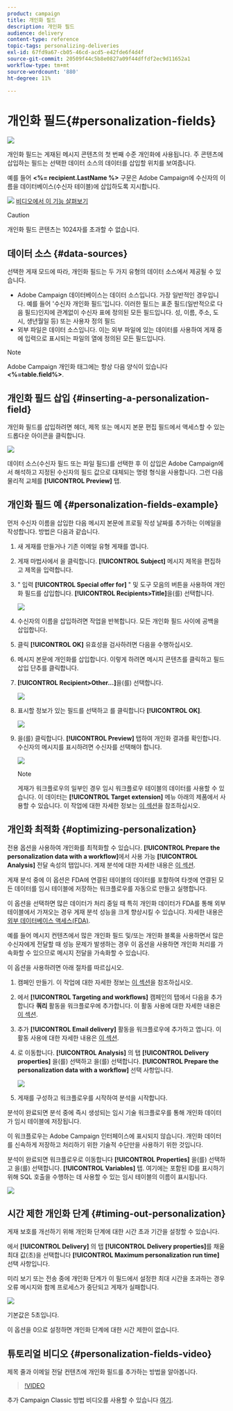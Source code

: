 ```yaml
---
product: campaign
title: 개인화 필드
description: 개인화 필드
audience: delivery
content-type: reference
topic-tags: personalizing-deliveries
exl-id: 67fd9a67-cb05-46cd-acd5-e42fde6f4d4f
source-git-commit: 20509f44c5b8e0827a09f44dffdf2ec9d11652a1
workflow-type: tm+mt
source-wordcount: '880'
ht-degree: 11%

---
```


# 개인화 필드{#personalization-fields}

![](../../assets/common.svg)

개인화 필드는 게재된 메시지 콘텐츠의 첫 번째 수준 개인화에 사용됩니다. 주 콘텐츠에 삽입하는 필드는 선택한 데이터 소스의 데이터를 삽입할 위치를 보여줍니다.

예를 들어 **&lt;%= recipient.LastName %>** 구문은 Adobe Campaign에 수신자의 이름을 데이터베이스(수신자 테이블)에 삽입하도록 지시합니다.

![](assets/do-not-localize/how-to-video.png) [비디오에서 이 기능 살펴보기](#personalization-fields-video)

>[!CAUTION]
>
>개인화 필드 콘텐츠는 1024자를 초과할 수 없습니다.

## 데이터 소스 {#data-sources}

선택한 게재 모드에 따라, 개인화 필드는 두 가지 유형의 데이터 소스에서 제공될 수 있습니다.

* Adobe Campaign 데이터베이스는 데이터 소스입니다. 가장 일반적인 경우입니다. 예를 들어 &#39;수신자 개인화 필드&#39;입니다. 이러한 필드는 표준 필드(일반적으로 다음 필드)인지에 관계없이 수신자 표에 정의된 모든 필드입니다. 성, 이름, 주소, 도시, 생년월일 등) 또는 사용자 정의 필드
* 외부 파일은 데이터 소스입니다. 이는 외부 파일에 있는 데이터를 사용하여 게재 중에 입력으로 표시되는 파일의 열에 정의된 모든 필드입니다.

>[!NOTE]
>
>Adobe Campaign 개인화 태그에는 항상 다음 양식이 있습니다 **&lt;%=table.field%>**.

## 개인화 필드 삽입 {#inserting-a-personalization-field}

개인화 필드를 삽입하려면 헤더, 제목 또는 메시지 본문 편집 필드에서 액세스할 수 있는 드롭다운 아이콘을 클릭합니다.

![](assets/s_ncs_user_add_custom_field.png)

데이터 소스(수신자 필드 또는 파일 필드)를 선택한 후 이 삽입은 Adobe Campaign에서 해석하고 지정된 수신자의 필드 값으로 대체되는 명령 형식을 사용합니다. 그런 다음 물리적 교체를 **[!UICONTROL Preview]** 탭.

## 개인화 필드 예 {#personalization-fields-example}

먼저 수신자 이름을 삽입한 다음 메시지 본문에 프로필 작성 날짜를 추가하는 이메일을 작성합니다. 방법은 다음과 같습니다.

1. 새 게재를 만들거나 기존 이메일 유형 게재를 엽니다.
1. 게재 마법사에서 을 클릭합니다. **[!UICONTROL Subject]** 메시지 제목을 편집하고 제목을 입력합니다.
1. &quot; 입력 **[!UICONTROL Special offer for]** &quot; 및 도구 모음의 버튼을 사용하여 개인화 필드를 삽입합니다. **[!UICONTROL Recipients>Title]**&#x200B;을(를) 선택합니다.

   ![](assets/s_ncs_user_insert_custom_field.png)

1. 수신자의 이름을 삽입하려면 작업을 반복합니다. 모든 개인화 필드 사이에 공백을 삽입합니다.
1. 클릭 **[!UICONTROL OK]** 유효성을 검사하려면 다음을 수행하십시오.
1. 메시지 본문에 개인화를 삽입합니다. 이렇게 하려면 메시지 콘텐츠를 클릭하고 필드 삽입 단추를 클릭합니다.
1. **[!UICONTROL Recipient>Other...]**&#x200B;을(를) 선택합니다.

   ![](assets/s_ncs_user_insert_custom_field_b.png)

1. 표시할 정보가 있는 필드를 선택하고 를 클릭합니다 **[!UICONTROL OK]**.

   ![](assets/s_ncs_user_insert_custom_field_c.png)

1. 을(를) 클릭합니다. **[!UICONTROL Preview]** 탭하여 개인화 결과를 확인합니다. 수신자의 메시지를 표시하려면 수신자를 선택해야 합니다.

   ![](assets/s_ncs_user_insert_custom_field_d.png)

   >[!NOTE]
   >
   >게재가 워크플로우의 일부인 경우 임시 워크플로우 테이블의 데이터를 사용할 수 있습니다. 이 데이터는 **[!UICONTROL Target extension]** 메뉴 아래의 제품에서 사용할 수 있습니다. 이 작업에 대한 자세한 정보는 [이 섹션](../../workflow/using/data-life-cycle.md#target-data)을 참조하십시오.

## 개인화 최적화 {#optimizing-personalization}

전용 옵션을 사용하여 개인화를 최적화할 수 있습니다. **[!UICONTROL Prepare the personalization data with a workflow]**&#x200B;에서 사용 가능 **[!UICONTROL Analysis]** 전달 속성의 탭입니다. 게재 분석에 대한 자세한 내용은 [이 섹션](steps-validating-the-delivery.md#analyzing-the-delivery).

게재 분석 중에 이 옵션은 FDA에 연결된 테이블의 데이터를 포함하여 타겟에 연결된 모든 데이터를 임시 테이블에 저장하는 워크플로우를 자동으로 만들고 실행합니다.

이 옵션을 선택하면 많은 데이터가 처리 중일 때 특히 개인화 데이터가 FDA를 통해 외부 테이블에서 가져오는 경우 게재 분석 성능을 크게 향상시킬 수 있습니다. 자세한 내용은 [외부 데이터베이스 액세스(FDA)](../../installation/using/about-fda.md).

예를 들어 메시지 컨텐츠에서 많은 개인화 필드 및/또는 개인화 블록을 사용하면서 많은 수신자에게 전달할 때 성능 문제가 발생하는 경우 이 옵션을 사용하면 개인화 처리를 가속화할 수 있으므로 메시지 전달을 가속화할 수 있습니다.

이 옵션을 사용하려면 아래 절차를 따르십시오.

1. 캠페인 만들기. 이 작업에 대한 자세한 정보는 [이 섹션](../../campaign/using/setting-up-marketing-campaigns.md#creating-a-campaign)을 참조하십시오.
1. 에서 **[!UICONTROL Targeting and workflows]** 캠페인의 탭에서 다음을 추가합니다 **쿼리** 활동을 워크플로우에 추가합니다. 이 활동 사용에 대한 자세한 내용은 [이 섹션](../../workflow/using/query.md).
1. 추가 **[!UICONTROL Email delivery]** 활동을 워크플로우에 추가하고 엽니다. 이 활동 사용에 대한 자세한 내용은 [이 섹션](../../workflow/using/delivery.md).
1. 로 이동합니다. **[!UICONTROL Analysis]** 의 탭 **[!UICONTROL Delivery properties]** 을(를) 선택하고 을(를) 선택합니다. **[!UICONTROL Prepare the personalization data with a workflow]** 선택 사항입니다.

   ![](assets/perso_optimization.png)

1. 게재를 구성하고 워크플로우를 시작하여 분석을 시작합니다.

분석이 완료되면 분석 중에 즉시 생성되는 임시 기술 워크플로우를 통해 개인화 데이터가 임시 테이블에 저장됩니다.

이 워크플로우는 Adobe Campaign 인터페이스에 표시되지 않습니다. 개인화 데이터를 신속하게 저장하고 처리하기 위한 기술적 수단만을 사용하기 위한 것입니다.

분석이 완료되면 워크플로우로 이동합니다 **[!UICONTROL Properties]** 을(를) 선택하고 을(를) 선택합니다. **[!UICONTROL Variables]** 탭. 여기에는 포함된 ID를 표시하기 위해 SQL 호출을 수행하는 데 사용할 수 있는 임시 테이블의 이름이 표시됩니다.

![](assets/perso_optimization_temp_table.png)

## 시간 제한 개인화 단계 {#timing-out-personalization}

게재 보호를 개선하기 위해 개인화 단계에 대한 시간 초과 기간을 설정할 수 있습니다.

에서 **[!UICONTROL Delivery]** 의 탭 **[!UICONTROL Delivery properties]**&#x200B;를 채울 최대 값(초)을 선택합니다 **[!UICONTROL Maximum personalization run time]** 선택 사항입니다.

미리 보기 또는 전송 중에 개인화 단계가 이 필드에서 설정한 최대 시간을 초과하는 경우 오류 메시지와 함께 프로세스가 중단되고 게재가 실패합니다.

![](assets/perso_time-out.png)

기본값은 5초입니다.

이 옵션을 0으로 설정하면 개인화 단계에 대한 시간 제한이 없습니다.

## 튜토리얼 비디오 {#personalization-fields-video}

제목 줄과 이메일 전달 컨텐츠에 개인화 필드를 추가하는 방법을 알아봅니다.

>[!VIDEO](https://video.tv.adobe.com/v/24925?quality=12)

추가 Campaign Classic 방법 비디오를 사용할 수 있습니다 [여기](https://experienceleague.adobe.com/docs/campaign-classic-learn/tutorials/overview.html?lang=ko).
